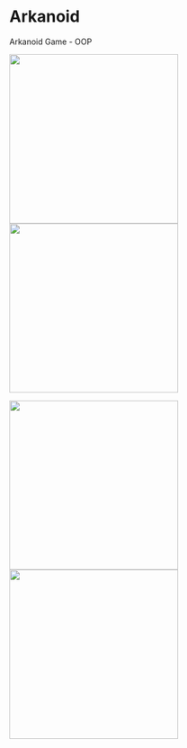 # Arkanoid
Arkanoid Game - OOP

<img src="https://user-images.githubusercontent.com/106863159/171991884-a8683d70-0302-42da-a16a-f664a0427829.png" width="300" height="300"> <img src="https://user-images.githubusercontent.com/106863159/171991897-996d991e-9630-47de-b307-de0b4a0bc5c6.png" width="300" height="300">

<img src="https://user-images.githubusercontent.com/106863159/171991904-a9b56a4f-155f-4fb5-b3e1-57cf91f44c8e.png" width="300" height="300"> <img src="https://user-images.githubusercontent.com/106863159/171991923-02bf808e-b049-451c-8183-206c43d95e37.png" width="300" height="300">
